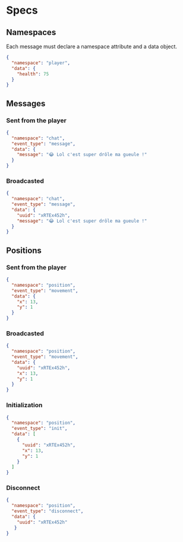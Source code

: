 # Specs

## Namespaces
Each message must declare a namespace attribute and a data object.
```json
{
  "namespace": "player",
  "data": {
    "health": 75
  }
}
```

## Messages

### Sent from the player
```json
{
  "namespace": "chat",
  "event_type": "message",
  "data": {
    "message": "😂 Lol c'est super drôle ma gueule !"
  }
}
```

### Broadcasted
```json
{
  "namespace": "chat",
  "event_type": "message",
  "data": {
    "uuid": "xRTEx452h",
    "message": "😂 Lol c'est super drôle ma gueule !"
  }
}

```

## Positions

### Sent from the player
```json
{
  "namespace": "position",
  "event_type": "movement",
  "data": {
    "x": 13,
    "y": 1
  }
}
```

### Broadcasted
```json
{
  "namespace": "position",
  "event_type": "movement",
  "data": {
    "uuid": "xRTEx452h",
    "x": 13,
    "y": 1
  }
}

```

### Initialization
```json
{
  "namespace": "position",
  "event_type": "init",
  "data": [
    {
      "uuid": "xRTEx452h",
      "x": 13,
      "y": 1
    }
  ]
}

```

### Disconnect
```json
{
  "namespace": "position",
  "event_type": "disconnect",
  "data": {
    "uuid": "xRTEx452h"
   }
}

```
